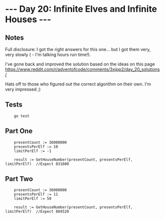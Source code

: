 --- Day 20: Infinite Elves and Infinite Houses ---
===

Notes
--

Full disclosure: I got the right answers for this one... but I got them very, very slowly ( - I'm talking hours run time!).

I've gone back and improved the solution based on the ideas on this page https://www.reddit.com/r/adventofcode/comments/3xjpp2/day_20_solutions/

Hats off to those who figured out the correct algorithm on their own. I'm very impressed ;)


Tests
---
        go test

Part One
---

        presentCount := 36000000
        presentsPerElf := 10
        limitPerElf := -1

        result := GetHouseNumber(presentCount, presentsPerElf, limitPerElf)  //Expect 831600



Part Two
---
        presentCount := 36000000
        presentsPerElf := 11
        limitPerElf := 50

        result := GetHouseNumber(presentCount, presentsPerElf, limitPerElf)  //Expect 884520

